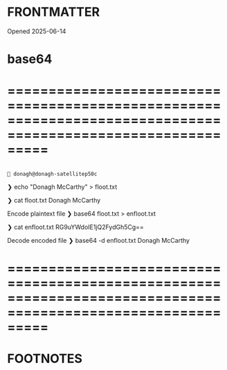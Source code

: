 # FRONTMATTER
Opened 2025-06-14


# base64 
# =============================================================================================================

                                                                                                                               donagh@donagh-satellitep50c
❯ echo "Donagh McCarthy" > floot.txt

❯ cat floot.txt
Donagh McCarthy

Encode plaintext file
❯ base64 floot.txt > enfloot.txt

❯ cat enfloot.txt
RG9uYWdoIE1jQ2FydGh5Cg==

Decode encoded file
❯ base64 -d enfloot.txt
Donagh McCarthy







# =============================================================================================================
# FOOTNOTES


